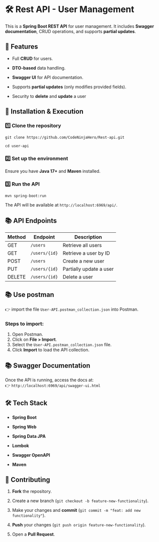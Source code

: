 # 🛠️ Rest API - User Management

This is a **Spring Boot REST API** for user management. It includes **Swagger documentation**, CRUD operations, and supports **partial updates**.

## 📌 Features

- Full **CRUD** for users.
    
- **DTO-based** data handling.
    
- **Swagger UI** for API documentation.
    
- Supports **partial updates** (only modifies provided fields).
    
- Security to **delete** and **update** a user
    

## 🚀 Installation & Execution

### 1️⃣ **Clone the repository**

```
git clone https://github.com/CodeNinjaHero/Rest-api.git
```
```
cd user-api
```

### 2️⃣ **Set up the environment**

Ensure you have **Java 17+** and **Maven** installed.

### 3️⃣ **Run the API**

```
mvn spring-boot:run
```

The API will be available at `http://localhost:6969/api/`.

## 📚 API Endpoints

|Method|Endpoint|Description|
|---|---|---|
|GET|`/users`|Retrieve all users|
|GET|`/users/{id}`|Retrieve a user by ID|
|POST|`/users`|Create a new user|
|PUT|`/users/{id}`|Partially update a user|
|DELETE|`/users/{id}`|Delete a user|

## 📚 Use postman
👉 import the file `User-API.postman_collection.json` into Postman.

### Steps to import:
1. Open Postman.
2. Click on **File > Import**.
3. Select the `User-API.postman_collection.json` file.
4. Click **Import** to load the API collection.

## 📚 **Swagger Documentation**

Once the API is running, access the docs at:  
👉 `http://localhost:6969/api/swagger-ui.html`

## 🛠️ Tech Stack

- **Spring Boot**
    
- **Spring Web**
    
- **Spring Data JPA**
    
- **Lombok**
    
- **Swagger OpenAPI**
    
- **Maven**
    

## 📌 Contributing

1. **Fork** the repository.
    
2. Create a new branch (`git checkout -b feature-new-functionality`).
    
3. Make your changes and **commit** (`git commit -m "feat: add new functionality"`).
    
4. **Push** your changes (`git push origin feature-new-functionality`).
    
5. Open a **Pull Request**.
